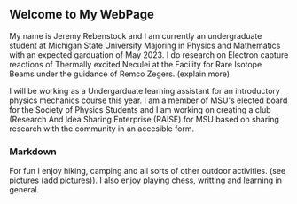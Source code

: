 ## Welcome to My WebPage

My name is Jeremy Rebenstock and I am currently an undergraduate student at Michigan State University Majoring in Physics and Mathematics with an expected garduation of May 2023. I do research on Electron capture reactions of Thermally excited Neculei at the Facility for Rare Isotope Beams under the guidance of Remco Zegers.  (explain more)

I will be working as a Undergarduate learning assistant for an introductory physics mechanics course this year. I am a member of MSU's elected board for the Society of Physics Students and I am working on creating a club (Research And Idea Sharing Enterprise (RAISE) for MSU based on sharing research with the community in an accesible form. 

### Markdown
For fun I enjoy hiking, camping and all sorts of other outdoor activities. (see pictures (add pictures)). I also enjoy playing chess, writting and learning in general.
